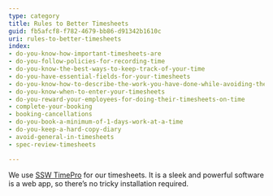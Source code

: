 ```yaml
---
type: category
title: Rules to Better Timesheets
guid: fb5afcf8-f782-4679-bb86-d91342b1610c
uri: rules-to-better-timesheets
index:
- do-you-know-how-important-timesheets-are
- do-you-follow-policies-for-recording-time
- do-you-know-the-best-ways-to-keep-track-of-your-time
- do-you-have-essential-fields-for-your-timesheets
- do-you-know-how-to-describe-the-work-you-have-done-while-avoiding-the-word-bug
- do-you-know-when-to-enter-your-timesheets
- do-you-reward-your-employees-for-doing-their-timesheets-on-time
- complete-your-booking
- booking-cancellations
- do-you-book-a-minimum-of-1-days-work-at-a-time
- do-you-keep-a-hard-copy-diary
- avoid-general-in-timesheets
- spec-review-timesheets

---
```


We use [SSW TimePro](https://sswtimepro.com/) for our timesheets. It is a sleek and powerful software is a web app, so there’s no tricky installation required.
